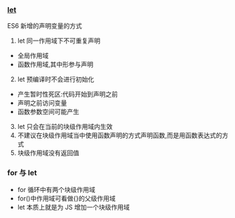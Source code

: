 ### [let](https://developer.mozilla.org/en-US/docs/Web/JavaScript/Reference/Statements/let)

ES6 新增的声明变量的方式

1. let 同一作用域下不可重复声明

- 全局作用域
- 函数作用域,其中形参与声明

2. let 预编译时不会进行初始化

- 产生暂时性死区:代码开始到声明之前
- 声明之前访问变量
- 函数参数空间可能产生

3. let 只会在当前的块级作用域内生效
4. 不建议在块级作用域当中使用函数声明的方式声明函数,而是用函数表达式的方式
5. 块级作用域没有返回值

### for 与 let

- for 循环中有两个块级作用域
- for()中作用域可看做{}的父级作用域
- let 本质上就是为 JS 增加一个块级作用域
